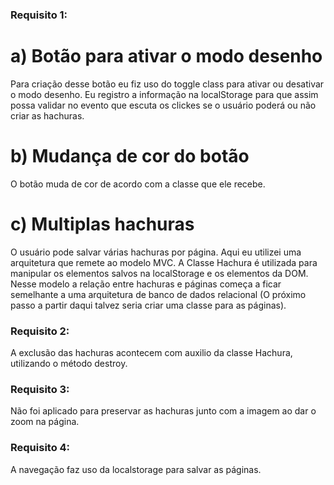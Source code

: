 ### Requisito 1:

# a) Botão para ativar o modo desenho

Para criação desse botão eu fiz uso do toggle class para ativar ou desativar o modo desenho. Eu registro a informação na localStorage para que assim possa validar no evento que escuta os clickes se o usuário poderá ou não criar as hachuras.

# b) Mudança de cor do botão

O botão muda de cor de acordo com a classe que ele recebe.

# c) Multiplas hachuras

O usuário pode salvar várias hachuras por página. Aqui eu utilizei uma arquitetura que remete ao modelo MVC. A Classe Hachura é utilizada para manipular os elementos salvos na localStorage e os elementos da DOM. Nesse modelo a relação entre hachuras e páginas começa a ficar semelhante a uma arquitetura de banco de dados relacional (O próximo passo a partir daqui talvez seria criar uma classe para as páginas).

### Requisito 2:

A exclusão das hachuras acontecem com auxilio da classe Hachura, utilizando o método destroy.

### Requisito 3:

Não foi aplicado para preservar as hachuras junto com a imagem ao dar o zoom na página.

### Requisito 4:

A navegação faz uso da localstorage para salvar as páginas.